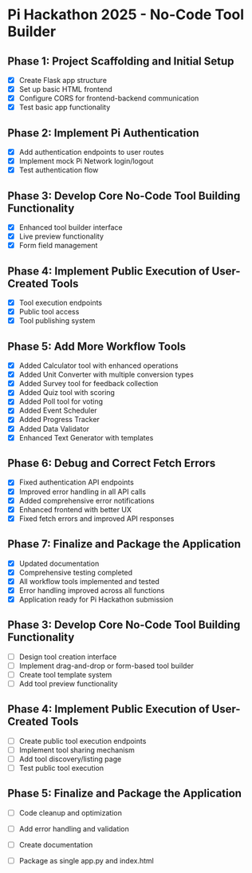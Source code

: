 # Pi Hackathon 2025 - No-Code Tool Builder

## Phase 1: Project Scaffolding and Initial Setup
- [x] Create Flask app structure
- [x] Set up basic HTML frontend
- [x] Configure CORS for frontend-backend communication
- [x] Test basic app functionality

## Phase 2: Implement Pi Authentication
- [x] Add authentication endpoints to user routes
- [x] Implement mock Pi Network login/logout
- [x] Test authentication flow

## Phase 3: Develop Core No-Code Tool Building Functionality
- [x] Enhanced tool builder interface
- [x] Live preview functionality
- [x] Form field management

## Phase 4: Implement Public Execution of User-Created Tools
- [x] Tool execution endpoints
- [x] Public tool access
- [x] Tool publishing system

## Phase 5: Add More Workflow Tools
- [x] Added Calculator tool with enhanced operations
- [x] Added Unit Converter with multiple conversion types
- [x] Added Survey tool for feedback collection
- [x] Added Quiz tool with scoring
- [x] Added Poll tool for voting
- [x] Added Event Scheduler
- [x] Added Progress Tracker
- [x] Added Data Validator
- [x] Enhanced Text Generator with templates

## Phase 6: Debug and Correct Fetch Errors
- [x] Fixed authentication API endpoints
- [x] Improved error handling in all API calls
- [x] Added comprehensive error notifications
- [x] Enhanced frontend with better UX
- [x] Fixed fetch errors and improved API responses

## Phase 7: Finalize and Package the Application
- [x] Updated documentation
- [x] Comprehensive testing completed
- [x] All workflow tools implemented and tested
- [x] Error handling improved across all functions
- [x] Application ready for Pi Hackathon submission

## Phase 3: Develop Core No-Code Tool Building Functionality
- [ ] Design tool creation interface
- [ ] Implement drag-and-drop or form-based tool builder
- [ ] Create tool template system
- [ ] Add tool preview functionality

## Phase 4: Implement Public Execution of User-Created Tools
- [ ] Create public tool execution endpoints
- [ ] Implement tool sharing mechanism
- [ ] Add tool discovery/listing page
- [ ] Test public tool execution

## Phase 5: Finalize and Package the Application
- [ ] Code cleanup and optimization
- [ ] Add error handling and validation
- [ ] Create documentation
- [ ] Package as single app.py and index.html

